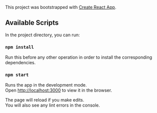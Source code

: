 This project was bootstrapped with [Create React App](https://github.com/facebook/create-react-app).

## Available Scripts

In the project directory, you can run:

### `npm install`

Run this before any other operation in order to install the corresponding dependencies.

### `npm start`

Runs the app in the development mode.<br />
Open [http://localhost:3000](http://localhost:3000) to view it in the browser.

The page will reload if you make edits.<br />
You will also see any lint errors in the console.
